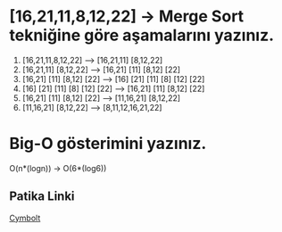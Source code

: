 # [16,21,11,8,12,22] -> Merge Sort tekniğine göre aşamalarını yazınız.
1. [16,21,11,8,12,22] --> [16,21,11]       [8,12,22]
2. [16,21,11]       [8,12,22] --> [16,21]   [11]      [8,12]    [22]
3. [16,21]   [11]      [8,12]    [22] --> [16]   [21]   [11]  [8]    [12]   [22]
4. [16]   [21]   [11]  [8]    [12]   [22] --> [16,21]    [11]     [8,12]     [22]
5. [16,21]    [11]     [8,12]     [22] --> [11,16,21]       [8,12,22]
6. [11,16,21]        [8,12,22] --> [8,11,12,16,21,22]

# Big-O gösterimini yazınız.
O(n*(logn)) -> O(6*(log6))

## Patika Linki
[Cymbolt](https://app.patika.dev/cymbolt)